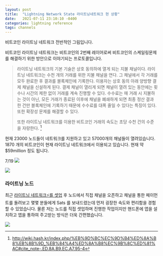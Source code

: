 ```yaml
---
layout: post
title:  "Lightning Network State 라이트닝네트워크 현 상황"
date:   2021-07-11 23:10:10 -0400
categories: lightning reference
tags: channels
---
```


비트코인 라이트닝 네트워크 전반적인 그림입니다.

비트코인 라이트닝 네트워크는 비트코인의 2번째 레이어로써 비트코인의 스케일링문제를 해결하기 위한 방안으로 이야기되는 프로토콜입니다.

>라이트닝 네트워크의 기본 기술은 상호 동의하에 열게 되는 지불 채널이다. 라이트닝 네트워크는 수천 개의 거래를 위한 지불 채널을 연다. 그 채널에서 각 거래를 모두 완료한 후 결과를 블록체인에 기록한다. 이용자는 상호 동의 아래 양방향 결제 채널을 신설하게 된다. 결제 채널이 열리게 되면 채널이 열려 있는 동안에는 횟수나 시간의 제한 없이 거래를 계속 진행할 수 있다. 수수료는 매 거래 시 지불하는 것이 아닌, 모든 거래가 종료된 이후에 채널을 폐쇄하게 되면 최종 정산 결과 한 건만 블록체인에 기록하기 때문에 수수료를 대폭 줄일 수 있다는 특징이 있다. 또한 확장성 문제를 해결할 수 있다.
>
>또한 라이트닝 네트워크를 이용한 비트코인 거래의 속도는 초당 수천 건의 수준을 자랑한다. [^1]

현재 23000 노드들이 네트워크를 지원하고 있고 57000개의 채널들이 열려있습니다.  1870 개의 비트코인이 현재 라이트닝 네트워크에서 이용되고 있습니다. 현재 약 $59million 정도 됩니다.

7/19
![](https://i.ibb.co/dGPwjxL/Screen-Shot-17.jpg)

![](https://i.ibb.co/wSmkt7Q/Screen-Shot-18.jpg)

### 라이트닝 노드
최근 [라이트닝 네트워크⚡️를 셋업](https://1ml.com/node/0246344c2ff83905bf5b9847f50385f85834df595faedb3983bb97112dd6b8c52d) 후 노드에서 직접 채널을 오픈하고 채널을 통한 페이먼트를 돌려보고 몇몇 분들에게 Sats 를 보내드렸는데 먼저 굉장한 속도와 편리함을 경험할 수 있었습니다.  물론 저는 노드를 직접 셋업하며 진행한 작업이지만 핸드폰에 앱을 설치하고 앱을 통하여 주고받는 방식은 더욱 간편했습니다.

![](https://i.ibb.co/wSbpxH9/IMG-3181.jpg)


[^1]:<http://wiki.hash.kr/index.php/%EB%9D%BC%EC%9D%B4%ED%8A%B8%EB%8B%9D_%EB%84%A4%ED%8A%B8%EC%9B%8C%ED%81%AC#cite_note-.ED.8A.B9.EC.A7.95-4>
